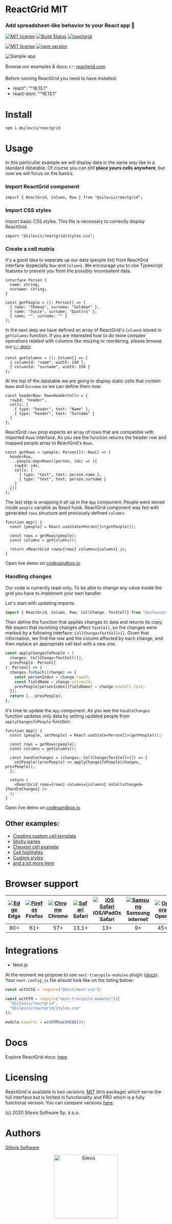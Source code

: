 
# ReactGrid MIT

### Add spreadsheet-like behavior to your React app 🚀

[![MIT license](https://img.shields.io/badge/License-MIT-blue.svg)](https://github.com/silevis/reactgrid/blob/develop/LICENSE) 
[![Build Status](https://dev.azure.com/Silevis/ReactGrid/_apis/build/status/GitHub-MIT/Upgrade%20version%20and%20publish?branchName=master)](https://dev.azure.com/Silevis/ReactGrid/_build/latest?definitionId=17&branchName=master) 
[![reactgrid](https://img.shields.io/endpoint?url=https://dashboard.cypress.io/badge/simple/hwrqiy&style=flat&logo=cypress)](https://dashboard.cypress.io/projects/hwrqiy/runs)

[![MIT license](https://david-dm.org/silevis/reactgrid/dev-status.svg)](https://david-dm.org/silevis/reactgrid?type=dev)   [![npm version](https://badge.fury.io/js/%40silevis%2Freactgrid.svg)](https://badge.fury.io/js/%40silevis%2Freactgrid)

<img alt="Sample app" src="https://reactgrid.com/sample.gif"/>

Browse our examples & docs: 👉 [reactgrid.com](https://reactgrid.com/?utm_source=github&utm_medium=reactgridmit&utm_campaign=readme)

Before running ReactGrid you need to have installed:
- react": "^16.13.1"
- react-dom: "^16.13.1"

# Install

```shell
npm i @silevis/reactgrid
```

# Usage

In this particullar example we will display data in the same way like in a standard datatable.
Of course you can still **place yours cells anywhere**, but now we will focus on the basics.

### Import ReactGrid component

```tsx
import { ReactGrid, Column, Row } from "@silevis/reactgrid";
```

###  Import CSS styles

Import basic CSS styles. This file is necessary to correctly display ReactGrid.

```tsx
import "@silevis/reactgrid/styles.css";
```

### Create a cell matrix

It's a good idea to separate up our data (people list) from ReactGrid interface (especially `Row` and `Column`).
We encourage you to use Typescript features to prevent you from the possibly inconsistent data.  

```tsx
interface Person {
  name: string;
  surname: string;
}

const getPeople = (): Person[] => [
  { name: "Thomas", surname: "Goldman" },
  { name: "Susie", surname: "Quattro" },
  { name: "", surname: "" }
];
```
In the next step we have defined an array of ReactGrid's `Column`s stored in `getColumns` function.
If you are interested how to do more complex operations related with columns like resizing or
reordering, please browse our [👉 docs](https://reactgrid.com/docs?utm_source=github&utm_medium=reactgriddocs&utm_campaign=docs) 

```tsx
const getColumns = (): Column[] => [
  { columnId: "name", width: 150 },
  { columnId: "surname", width: 150 }
];
```
At the top of the datatable we are going to display static cells that contain `Name` and `Surname` so we can define them now. 

```tsx
const headerRow: Row<HeaderCell> = {
  rowId: "header",
  cells: [
    { type: "header", text: "Name" },
    { type: "header", text: "Surname" }
  ]
};
```

ReactGrid `rows` prop expects an array of rows that are compatible with imported `Row`s interface.
As you see the function returns the header row and mapped people array to ReactGrid's `Rows`.

```tsx
const getRows = (people: Person[]): Row[] => [
  headerRow,
  ...people.map<Row>((person, idx) => ({
    rowId: idx,
    cells: [
      { type: "text", text: person.name },
      { type: "text", text: person.surname }
    ]
  }))
];
```

The last step is wrapping it all up in the `App` component. People were stored inside `people` variable as React hook.
ReactGrid component was fed with generated `rows` structure and previously defined `columns`

```tsx
function App() {
  const [people] = React.useState<Person[]>(getPeople());
  
  const rows = getRows(people);
  const columns = getColumns();

  return <ReactGrid rows={rows} columns={columns} />;
}
```

Open live demo on [codesandbox.io](https://codesandbox.io/s/reactgrid-getting-started-0754c?file=/src/index.tsx)

### Handling changes

Our code is currently read-only.
To be able to change any value inside the grid you have to implement your own handler.

Let's start with updating imports:

```ts
import { ReactGrid, Column, Row, CellChange, TextCell} from "@silevis/reactgrid";
```

Then define the function that applies changes to data and returns its copy.
We expect that incoming changes affect `TextCell`, so the changes were marked by a following interface: `CellChange<TextCell>[]`.
Given that information, we find the row and the column affected by each change,
and then replace an appropriate cell text with a new one.

```ts
const applyChangesToPeople = (
  changes: CellChange<TextCell>[],
  prevPeople: Person[]
): Person[] => {
  changes.forEach((change) => {
    const personIndex = change.rowId;
    const fieldName = change.columnId;
    prevPeople[personIndex][fieldName] = change.newCell.text;
  });
  return [...prevPeople];
};
```

It's time to update the `App` component. As you see the `handleChanges` function updates only data by setting
updated people from `applyChangesToPeople` function.

```tsx
function App() {
  const [people, setPeople] = React.useState<Person[]>(getPeople());

  const rows = getRows(people);
  const columns = getColumns();

  const handleChanges = (changes: CellChange<TextCell>[]) => {
    setPeople((prevPeople) => applyChangesToPeople(changes, prevPeople));
  };

  return (
    <ReactGrid rows={rows} columns={columns} onCellsChanged={handleChanges} />
  );
}
```

Open live demo on [codesandbox.io](https://codesandbox.io/s/reactgrid-handling-changes-crzfx?file=/src/index.tsx)

## Other examples:
* [Creating custom cell template](https://codesandbox.io/s/reactgrid-creating-new-cell-template-pdiux)
* [Sticky panes](https://codesandbox.io/s/reactgrid-sticky-panes-oikll)
* [Chevron cell example](https://codesandbox.io/s/reactgrid-group-cell-example-fh1di?file=/src/index.tsx)
* [Cell highlights](https://codesandbox.io/s/reactgrid-highlights-8o8gq)
* [Custom styles](https://codesandbox.io/s/reactgrid-custom-styling-buwuw)
* [and a lot more here](https://reactgrid.com/docs/3.1/2-implementing-core-features/?utm_source=github&utm_medium=reactgriddocs&utm_campaign=docs)

# Browser support

| [<img src="https://raw.githubusercontent.com/alrra/browser-logos/master/src/edge/edge_48x48.png" alt="Edge"  />](http://godban.github.io/browsers-support-badges/) Edge | [<img src="https://raw.githubusercontent.com/alrra/browser-logos/master/src/firefox/firefox_48x48.png" alt="Firefox"  />](http://godban.github.io/browsers-support-badges/) Firefox | [<img src="https://raw.githubusercontent.com/alrra/browser-logos/master/src/chrome/chrome_48x48.png" alt="Chrome"  />](http://godban.github.io/browsers-support-badges/) Chrome | [<img src="https://raw.githubusercontent.com/alrra/browser-logos/master/src/safari/safari_48x48.png" alt="Safari" />](http://godban.github.io/browsers-support-badges/) Safari | [<img src="https://raw.githubusercontent.com/alrra/browser-logos/master/src/safari-ios/safari-ios_48x48.png" alt="iOS Safari" />](http://godban.github.io/browsers-support-badges/) iOS/iPadOs Safari | [<img src="https://raw.githubusercontent.com/alrra/browser-logos/master/src/samsung-internet/samsung-internet_48x48.png" alt="Samsung"/>](http://godban.github.io/browsers-support-badges/) Samsung internet | [<img src="https://raw.githubusercontent.com/alrra/browser-logos/master/src/opera/opera_48x48.png" alt="Opera" />](http://godban.github.io/browsers-support-badges/) Opera |
| :-: | :-: | :-: | :-: | :-: | :-: | :-:|
| 80+ | 61+ | 57+ | 13.1+ | 13+ | 9+ | 45+ |

# Integrations

  - Next.js

  At the moment we propose to use `next-transpile-modules` plugin ([docs](https://www.npmjs.com/package/next-transpile-modules#usage)).
  Your `next.config.js` file should look like on the listing below:

  ```ts
  const withCSS = require("@zeit/next-css");

  const withTM = require("next-transpile-modules")([
    "@silevis/reactgrid",
    "@silevis/reactgrid/styles.css"
  ]);

  module.exports = withTM(withCSS());  
  ```

# Docs

Explore ReactGrid docs: [here](https://reactgrid.com/docs?utm_source=github&utm_medium=reactgriddocs&utm_campaign=docs)

# Licensing

ReactGrid is available in two versions, [MIT](https://github.com/silevis/reactgrid/blob/develop/LICENSE) (this package) which serve 
the full interface but is limited in functionality and PRO which is a fully functional version. You can compare versions
[here](https://reactgrid.com/feature-comparison/?utm_source=github&utm_medium=reactgridfeatures&utm_campaign=licensing).

(c) 2020 Silevis Software Sp. z o.o.

# Authors

[Silevis Software](https://www.silevis.com/?utm_source=github&utm_medium=reactgrdigit&utm_campaign=github)

<p align="center">
  <a href="https://www.silevis.com/?utm_source=github&utm_medium=reactgrdigit&utm_campaign=github">
    <img alt="Silevis" src="https://media.licdn.com/dms/image/C4D0BAQGgkonm5f80mA/company-logo_200_200/0?e=2159024400&v=beta&t=l5Nw-CF55OIxVORSAXOw79DlgSiDakhnYLlkBOMj7s8" width="200" />
  </a>
</p>
